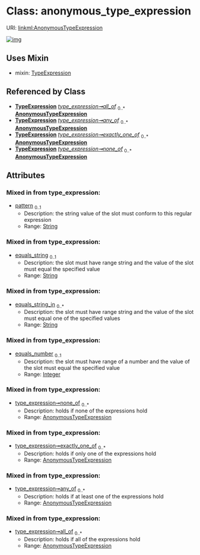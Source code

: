 
# Class: anonymous_type_expression




URI: [linkml:AnonymousTypeExpression](https://w3id.org/linkml/AnonymousTypeExpression)


[![img](https://yuml.me/diagram/nofunky;dir:TB/class/[TypeExpression],[TypeExpression]++-%20all_of%200..*>[AnonymousTypeExpression&#124;pattern:string%20%3F;equals_string:string%20%3F;equals_string_in:string%20*;equals_number:integer%20%3F],[TypeExpression]++-%20any_of%200..*>[AnonymousTypeExpression],[TypeExpression]++-%20exactly_one_of%200..*>[AnonymousTypeExpression],[TypeExpression]++-%20none_of%200..*>[AnonymousTypeExpression],[AnonymousTypeExpression]uses%20-.->[TypeExpression])](https://yuml.me/diagram/nofunky;dir:TB/class/[TypeExpression],[TypeExpression]++-%20all_of%200..*>[AnonymousTypeExpression&#124;pattern:string%20%3F;equals_string:string%20%3F;equals_string_in:string%20*;equals_number:integer%20%3F],[TypeExpression]++-%20any_of%200..*>[AnonymousTypeExpression],[TypeExpression]++-%20exactly_one_of%200..*>[AnonymousTypeExpression],[TypeExpression]++-%20none_of%200..*>[AnonymousTypeExpression],[AnonymousTypeExpression]uses%20-.->[TypeExpression])

## Uses Mixin

 *  mixin: [TypeExpression](TypeExpression.md)

## Referenced by Class

 *  **[TypeExpression](TypeExpression.md)** *[type_expression➞all_of](type_expression_all_of.md)*  <sub>0..\*</sub>  **[AnonymousTypeExpression](AnonymousTypeExpression.md)**
 *  **[TypeExpression](TypeExpression.md)** *[type_expression➞any_of](type_expression_any_of.md)*  <sub>0..\*</sub>  **[AnonymousTypeExpression](AnonymousTypeExpression.md)**
 *  **[TypeExpression](TypeExpression.md)** *[type_expression➞exactly_one_of](type_expression_exactly_one_of.md)*  <sub>0..\*</sub>  **[AnonymousTypeExpression](AnonymousTypeExpression.md)**
 *  **[TypeExpression](TypeExpression.md)** *[type_expression➞none_of](type_expression_none_of.md)*  <sub>0..\*</sub>  **[AnonymousTypeExpression](AnonymousTypeExpression.md)**

## Attributes


### Mixed in from type_expression:

 * [pattern](pattern.md)  <sub>0..1</sub>
     * Description: the string value of the slot must conform to this regular expression
     * Range: [String](String.md)

### Mixed in from type_expression:

 * [equals_string](equals_string.md)  <sub>0..1</sub>
     * Description: the slot must have range string and the value of the slot must equal the specified value
     * Range: [String](String.md)

### Mixed in from type_expression:

 * [equals_string_in](equals_string_in.md)  <sub>0..\*</sub>
     * Description: the slot must have range string and the value of the slot must equal one of the specified values
     * Range: [String](String.md)

### Mixed in from type_expression:

 * [equals_number](equals_number.md)  <sub>0..1</sub>
     * Description: the slot must have range of a number and the value of the slot must equal the specified value
     * Range: [Integer](Integer.md)

### Mixed in from type_expression:

 * [type_expression➞none_of](type_expression_none_of.md)  <sub>0..\*</sub>
     * Description: holds if none of the expressions hold
     * Range: [AnonymousTypeExpression](AnonymousTypeExpression.md)

### Mixed in from type_expression:

 * [type_expression➞exactly_one_of](type_expression_exactly_one_of.md)  <sub>0..\*</sub>
     * Description: holds if only one of the expressions hold
     * Range: [AnonymousTypeExpression](AnonymousTypeExpression.md)

### Mixed in from type_expression:

 * [type_expression➞any_of](type_expression_any_of.md)  <sub>0..\*</sub>
     * Description: holds if at least one of the expressions hold
     * Range: [AnonymousTypeExpression](AnonymousTypeExpression.md)

### Mixed in from type_expression:

 * [type_expression➞all_of](type_expression_all_of.md)  <sub>0..\*</sub>
     * Description: holds if all of the expressions hold
     * Range: [AnonymousTypeExpression](AnonymousTypeExpression.md)

